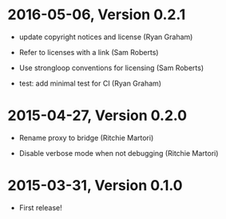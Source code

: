 2016-05-06, Version 0.2.1
=========================

 * update copyright notices and license (Ryan Graham)

 * Refer to licenses with a link (Sam Roberts)

 * Use strongloop conventions for licensing (Sam Roberts)

 * test: add minimal test for CI (Ryan Graham)


2015-04-27, Version 0.2.0
=========================

 * Rename proxy to bridge (Ritchie Martori)

 * Disable verbose mode when not debugging (Ritchie Martori)


2015-03-31, Version 0.1.0
=========================

 * First release!
